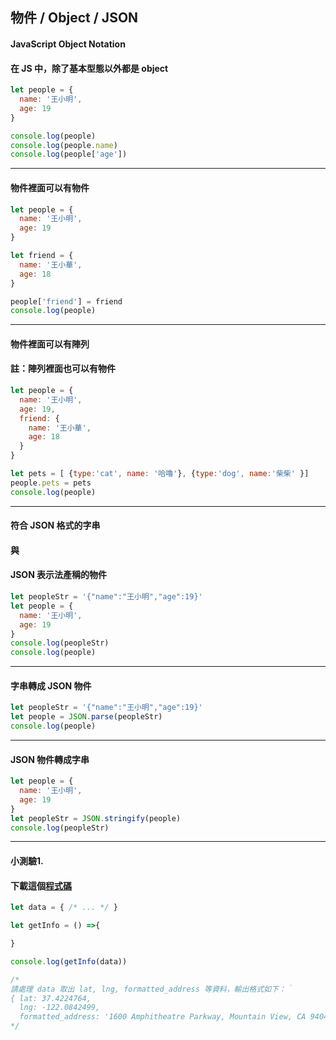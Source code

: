 ## 物件 / Object / JSON
#### JavaScript Object Notation
#### 在 JS 中，除了基本型態以外都是 object

```javascript
let people = {
  name: '王小明',
  age: 19
}

console.log(people)
console.log(people.name)
console.log(people['age'])

```

---


#### 物件裡面可以有物件

```javascript
let people = {
  name: '王小明',
  age: 19
}

let friend = {
  name: '王小華',
  age: 18
}

people['friend'] = friend
console.log(people)
```

---


#### 物件裡面可以有陣列
#### 註：陣列裡面也可以有物件

```javascript
let people = {
  name: '王小明',
  age: 19,
  friend: {
    name: '王小華',
    age: 18
  }
}

let pets = [ {type:'cat', name: '哈嚕'}, {type:'dog', name:'柴柴' }]
people.pets = pets
console.log(people)
```

---


#### 符合 JSON 格式的字串
#### 與
#### JSON 表示法產稱的物件

```javascript
let peopleStr = '{"name":"王小明","age":19}'
let people = {
  name: '王小明',
  age: 19
}
console.log(peopleStr)
console.log(people)
```

---

#### 字串轉成 JSON 物件

```javascript
let peopleStr = '{"name":"王小明","age":19}'
let people = JSON.parse(peopleStr)
console.log(people)
```

---

#### JSON 物件轉成字串

```javascript
let people = {
  name: '王小明',
  age: 19
}
let peopleStr = JSON.stringify(people)
console.log(peopleStr)
```

---

#### 小測驗1.
#### 下載這個[程式碼](../exercises/ex-object.js)
```javascript
let data = { /* ... */ }

let getInfo = () =>{

}

console.log(getInfo(data))

/*
請處理 data 取出 lat, lng, formatted_address 等資料，輸出格式如下：｀
{ lat: 37.4224764,
  lng: -122.0842499,
  formatted_address: '1600 Amphitheatre Parkway, Mountain View, CA 94043, USA' }
*/
```
